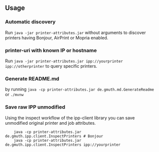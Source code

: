 
## Usage

### Automatic discovery

Run  `java -jar printer-attributes.jar` without arguments to discover printers having Bonjour, AirPrint or Mopria enabled.

### printer-uri with known IP or hostname

Run `java -jar printer-attributes.jar ipp://yourprinter ipp://otherprinter` to query specific printers.

### Generate README.md

by running `java -cp printer-attributes.jar de.gmuth.md.GenerateReadme` or `./mvnw`

### Save raw IPP unmodified

Using the inspect workflow of the ipp-client library you can save unmodified original printer and job attributes.

```
    java -cp printer-attributes.jar de.gmuth.ipp.client.InspectPrinters # Bonjour
    java -cp printer-attributes.jar de.gmuth.ipp.client.InspectPrinters ipp://yourprinter
```
